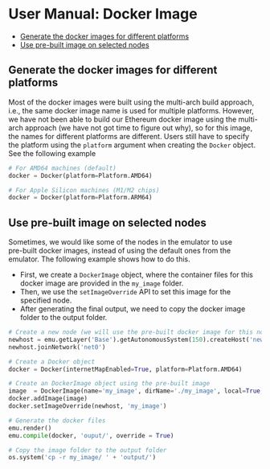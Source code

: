 # User Manual: Docker Image

- [Generate the docker images for different platforms](#platform)
- [Use pre-built image on selected nodes](#prebuilt-image)



<a id="platform"></a>
## Generate the docker images for different platforms

Most of the docker images were built using the multi-arch build approach,
i.e., the same docker image name is used for multiple platforms. 
However, we have not been able to build our Ethereum docker image
using the multi-arch approach (we have not got time to figure out why),
so for this image, the names for different platforms are different. 
Users still have to specify the platform using the `platform` 
argument when creating the `Docker` object. See the following 
example

```python
# For AMD64 machines (default)
docker = Docker(platform=Platform.AMD64)

# For Apple Silicon machines (M1/M2 chips)
docker = Docker(platform=Platform.ARM64)
```


<a id="prebuilt-image"></a>
## Use pre-built image on selected nodes

Sometimes, we would like some of the nodes in the emulator to use  
pre-built docker images, instead of using the default ones from the emulator. 
The following example shows how to do this. 

 - First, we create a `DockerImage` object, where the container files 
   for this docker image are provided in the `my_image` folder. 
 - Then, we use the `setImageOverride` API to set this image for the specified node. 
 - After generating the final output, we need to copy the docker image folder 
   to the output folder. 


```python
# Create a new node (we will use the pre-built docker image for this node)
newhost = emu.getLayer('Base').getAutonomousSystem(150).createHost('new_host')
newhost.joinNetwork('net0')

# Create a Docker object
docker = Docker(internetMapEnabled=True, platform=Platform.AMD64)

# Create an DockerImage object using the pre-built image 
image  = DockerImage(name='my_image', dirName='./my_image', local=True, software=[])
docker.addImage(image)
docker.setImageOverride(newhost, 'my_image')

# Generate the docker files
emu.render()
emu.compile(docker, 'ouput/', override = True)

# Copy the image folder to the output folder
os.system('cp -r my_image/ ' + 'output/')
```
